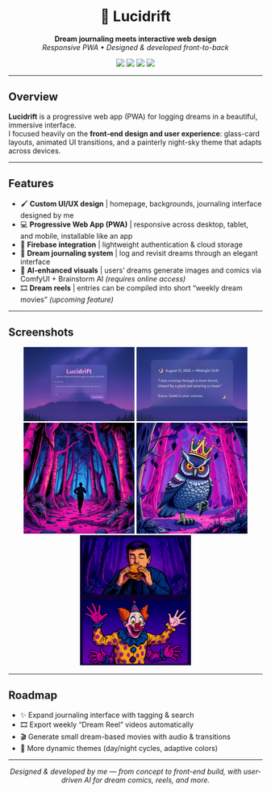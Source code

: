 <h1 align="center">🌌 Lucidrift</h1>
<p align="center">
  <b>Dream journaling meets interactive web design</b><br/>
  <i>Responsive PWA • Designed & developed front-to-back</i>
</p>

<p align="center">
  <img src="https://img.shields.io/badge/Frontend-Next.js%20%7C%20Tailwind-blue?style=for-the-badge"/>
  <img src="https://img.shields.io/badge/PWA-Responsive%20%7C%20Installable-green?style=for-the-badge"/>
  <img src="https://img.shields.io/badge/Backend-Firebase-yellow?style=for-the-badge"/>
  <img src="https://img.shields.io/badge/AI-ComfyUI%20%7C%20Brainstorm-lightgrey?style=for-the-badge"/>
</p>

---

## Overview
**Lucidrift** is a progressive web app (PWA) for logging dreams in a beautiful, immersive interface.  
I focused heavily on the **front-end design and user experience**: glass-card layouts, animated UI transitions, and a painterly night-sky theme that adapts across devices.

---

## Features
- 🖌️ **Custom UI/UX design** | homepage, backgrounds, journaling interface designed by me  
- 💻 **Progressive Web App (PWA)** | responsive across desktop, tablet, and mobile, installable like an app  
- 🔐 **Firebase integration** | lightweight authentication & cloud storage  
- 🌙 **Dream journaling system** | log and revisit dreams through an elegant interface  
- 🎨 **AI-enhanced visuals** | users’ dreams generate images and comics via ComfyUI + Brainstorm AI *(requires online access)*  
- 🎞️ **Dream reels** | entries can be compiled into short “weekly dream movies” *(upcoming feature)*  

---

## Screenshots
<p align="center">
  <img src="screenshots/homepage1.png" width="220"/>
  <img src="screenshots/dreamsubmission1.png" width="220"/>
  <img src="screenshots/dream1.png" width="220"/>
  <img src="screenshots/dream2.png" width="220"/>
  <img src="screenshots/comicgrid1.png" width="220"/>
</p>

---

## Roadmap
- ✨ Expand journaling interface with tagging & search  
- 🎞️ Export weekly “Dream Reel” videos automatically  
- 🎬 Generate small dream-based movies with audio & transitions  
- 🎨 More dynamic themes (day/night cycles, adaptive colors)  

---

<p align="center"><i>Designed & developed by me — from concept to front-end build, with user-driven AI for dream comics, reels, and more.</i></p>
